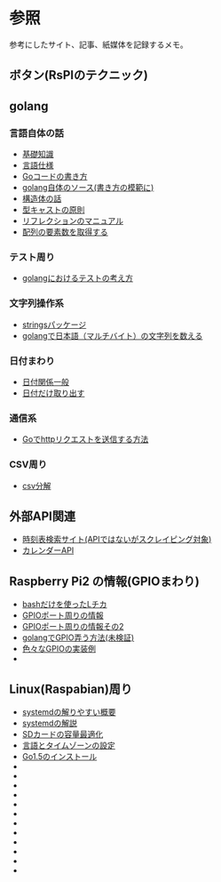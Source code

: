 # 参照

参考にしたサイト、記事、紙媒体を記録するメモ。

## ボタン(RsPIのテクニック)

## golang

### 言語自体の話

- [基礎知識](http://www.geocities.jp/m_hiroi/golang/abcgo01.html)
- [言語仕様](http://golang.jp/go_spec#Constant_declarations)
- [Goコードの書き方](http://golang-jp.org/doc/code.html)
- [golang自体のソース(書き方の模範に)](https://golang.org/src/)
- [構造体の話](http://qiita.com/cotrpepe/items/b8e7f70f27813a846431)
- [型キャストの原則](http://qiita.com/atsaki/items/3554f5a0609c59a3e10d)
- [リフレクションのマニュアル](https://golang.org/pkg/reflect/#Value.Convert)
- [配列の要素数を取得する](http://ashitani.jp/golangtips/tips_slice.html#slice_Count)

### テスト周り

- [golangにおけるテストの考え方](http://qiita.com/Jxck_/items/8717a5982547cfa54ebc)

### 文字列操作系

- [stringsパッケージ](http://golang.jp/pkg/strings)
- [golangで日本語（マルチバイト）の文字列を数える](http://qiita.com/reiki4040/items/b82bf5056ee747dcf713)

### 日付まわり

- [日付関係一般](http://qiita.com/taizo/items/acbee530bd33c803dab4#2%E3%81%A4%E3%81%AE%E6%99%82%E5%88%BB%E3%82%92%E6%AF%94%E8%BC%83%E3%81%99%E3%82%8B)
- [日付だけ取り出す](http://qiita.com/umisama/items/b50df4888665fc36346e)

### 通信系

- [Goでhttpリクエストを送信する方法](http://qiita.com/taizo/items/c397dbfed7215969b0a5)

### CSV周り

- [csv分解](http://www.laddy.info/2014/09/28000/)

## 外部API関連

- [時刻表検索サイト(APIではないがスクレイピング対象)](http://www.ekikara.jp/top.htm)
- [カレンダーAPI](http://calendar-service.net/api.php)


## Raspberry Pi2 の情報(GPIOまわり)

- [bashだけを使ったLチカ](http://deviceplus.jp/hobby/raspberrypi_entry_009/)
- [GPIOポート周りの情報](http://qiita.com/aryoa/items/3f6d82b8c63761cef087)
- [GPIOポート周りの情報その2](http://make.bcde.jp/raspberry-pi/gpio%E3%81%A7led%E3%81%AE%E7%82%B9%E6%BB%85python/)
- [golangでGPIO弄う方法(未検証)](://github.com/stianeikeland/go-rpio)
- [色々なGPIOの実装例](http://netlog.jpn.org/r271-635/2013/01/raspberry_pi_gpio_test.html)
- []()  

## Linux(Raspabian)周り

- [systemdの解りやすい概要](http://slide.rabbit-shocker.org/authors/sasakyh/EPNetFan2015-06-12/)
- [systemdの解説](http://enakai00.hatenablog.com/entry/20130917/1379374797)
- [SDカードの容量最適化](http://yamaryu0508.hatenablog.com/entry/2015/02/03/070000)
- [言語とタイムゾーンの設定](http://yamaryu0508.hatenablog.com/entry/2014/08/15/140000)
- [Go1.5のインストール](http://ecoday.jp/1161/raspberry-pi-2%E3%81%ABgo%E3%82%92%E3%82%A4%E3%83%B3%E3%82%B9%E3%83%88%E3%83%BC%E3%83%AB%E3%81%97%E3%81%A6%E3%81%BF%E3%82%8B%E3%80%82/)
- []()
- []()
- []()
- []()
- []()
- []()
- []()
- []()
- []()
- []()
- []()
- []()
